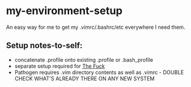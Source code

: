 # my-environment-setup
An easy way for me to get my .vimrc/.bashrc/etc everywhere I need them.

## Setup notes-to-self:
- concatenate .profile onto existing .profile or .bash\_profile
- separate setup required for [The Fuck](https://github.com/nvbn/thefuck)
- Pathogen requires .vim directory contents as well as .vimrc - DOUBLE CHECK WHAT'S ALREADY THERE ON ANY NEW SYSTEM
